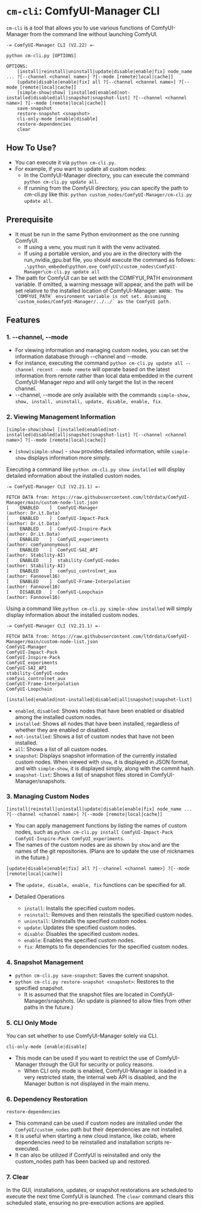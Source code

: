 # `cm-cli`: ComfyUI-Manager CLI

`cm-cli` is a tool that allows you to use various functions of ComfyUI-Manager from the command line without launching ComfyUI.


```
-= ComfyUI-Manager CLI (V2.22) =-

python cm-cli.py [OPTIONS]

OPTIONS:
    [install|reinstall|uninstall|update|disable|enable|fix] node_name ... ?[--channel <channel name>] ?[--mode [remote|local|cache]]
    [update|disable|enable|fix] all ?[--channel <channel name>] ?[--mode [remote|local|cache]]
    [simple-show|show] [installed|enabled|not-installed|disabled|all|snapshot|snapshot-list] ?[--channel <channel name>] ?[--mode [remote|local|cache]]
    save-snapshot
    restore-snapshot <snapshot>
    cli-only-mode [enable|disable]
    restore-dependencies
    clear

```

## How To Use?
* You can execute it via `python cm-cli.py`.
* For example, if you want to update all custom nodes:
    * In the ComfyUI-Manager directory, you can execute the command `python cm-cli.py update all`.
    * If running from the ComfyUI directory, you can specify the path to cm-cli.py like this: `python custom_nodes/ComfyUI-Manager/cm-cli.py update all`.

## Prerequisite
* It must be run in the same Python environment as the one running ComfyUI.
    * If using a venv, you must run it with the venv activated.
    * If using a portable version, and you are in the directory with the run_nvidia_gpu.bat file, you should execute the command as follows:
        `.\python_embeded\python.exe ComfyUI\custom_nodes\ComfyUI-Manager\cm-cli.py update all`
* The path for ComfyUI can be set with the COMFYUI_PATH environment variable. If omitted, a warning message will appear, and the path will be set relative to the installed location of ComfyUI-Manager:
        ```
        WARN: The `COMFYUI_PATH` environment variable is not set. Assuming `custom_nodes/ComfyUI-Manager/../../` as the ComfyUI path.
        ```

## Features

### 1. --channel, --mode
* For viewing information and managing custom nodes, you can set the information database through --channel and --mode.
* For instance, executing the command `python cm-cli.py update all --channel recent --mode remote` will operate based on the latest information from remote rather than local data embedded in the current ComfyUI-Manager repo and will only target the list in the recent channel.
* --channel, --mode are only available with the commands `simple-show, show, install, uninstall, update, disable, enable, fix`.

### 2. Viewing Management Information

`[simple-show|show] [installed|enabled|not-installed|disabled|all|snapshot|snapshot-list] ?[--channel <channel name>] ?[--mode [remote|local|cache]]`

* `[show|simple-show]` - `show` provides detailed information, while `simple-show` displays information more simply.

Executing a command like `python cm-cli.py show installed` will display detailed information about the installed custom nodes.

```
-= ComfyUI-Manager CLI (V2.21.1) =-

FETCH DATA from: https://raw.githubusercontent.com/ltdrdata/ComfyUI-Manager/main/custom-node-list.json
[    ENABLED    ]  ComfyUI-Manager                                   (author: Dr.Lt.Data)
[    ENABLED    ]  ComfyUI-Impact-Pack                               (author: Dr.Lt.Data)
[    ENABLED    ]  ComfyUI-Inspire-Pack                              (author: Dr.Lt.Data)
[    ENABLED    ]  ComfyUI_experiments                               (author: comfyanonymous)
[    ENABLED    ]  ComfyUI-SAI_API                                   (author: Stability-AI)
[    ENABLED    ]  stability-ComfyUI-nodes                           (author: Stability-AI)
[    ENABLED    ]  comfyui_controlnet_aux                            (author: Fannovel16)
[    ENABLED    ]  ComfyUI-Frame-Interpolation                       (author: Fannovel16)
[    DISABLED   ]  ComfyUI-Loopchain                                 (author: Fannovel16)
```

Using a command like `python cm-cli.py simple-show installed` will simply display information about the installed custom nodes.

```
-= ComfyUI-Manager CLI (V2.21.1) =-

FETCH DATA from: https://raw.githubusercontent.com/ltdrdata/ComfyUI-Manager/main/custom-node-list.json
ComfyUI-Manager                                   
ComfyUI-Impact-Pack                               
ComfyUI-Inspire-Pack                              
ComfyUI_experiments                               
ComfyUI-SAI_API                                   
stability-ComfyUI-nodes                           
comfyui_controlnet_aux                            
ComfyUI-Frame-Interpolation                       
ComfyUI-Loopchain                                 
```

`[installed|enabled|not-installed|disabled|all|snapshot|snapshot-list]`
   * `enabled`, `disabled`: Shows nodes that have been enabled or disabled among the installed custom nodes.
   * `installed`: Shows all nodes that have been installed, regardless of whether they are enabled or disabled.
   * `not-installed`: Shows a list of custom nodes that have not been installed.
   * `all`: Shows a list of all custom nodes.
   * `snapshot`: Displays snapshot information of the currently installed custom nodes. When viewed with `show`, it is displayed in JSON format, and with `simple-show`, it is displayed simply, along with the commit hash.
   * `snapshot-list`: Shows a list of snapshot files stored in ComfyUI-Manager/snapshots.

### 3. Managing Custom Nodes

`[install|reinstall|uninstall|update|disable|enable|fix] node_name ... ?[--channel <channel name>] ?[--mode [remote|local|cache]]`

* You can apply management functions by listing the names of custom nodes, such as `python cm-cli.py install ComfyUI-Impact-Pack ComfyUI-Inspire-Pack ComfyUI_experiments`.
* The names of the custom nodes are as shown by `show` and are the names of the git repositories.
(Plans are to update the use of nicknames in the future.)

`[update|disable|enable|fix] all ?[--channel <channel name>] ?[--mode [remote|local|cache]]`

* The `update, disable, enable, fix` functions can be specified for all.

* Detailed Operations
    * `install`: Installs the specified custom nodes.
    * `reinstall`: Removes and then reinstalls the specified custom nodes.
    * `uninstall`: Uninstalls the specified custom nodes.
    * `update`: Updates the specified custom nodes.
    * `disable`: Disables the specified custom nodes.
    * `enable`: Enables the specified custom nodes.
    * `fix`: Attempts to fix dependencies for the specified custom nodes.

### 4. Snapshot Management
* `python cm-cli.py save-snapshot`: Saves the current snapshot.
* `python cm-cli.py restore-snapshot <snapshot>`: Restores to the specified snapshot.
    * It is assumed that the snapshot files are located in ComfyUI-Manager/snapshots.
    (An update is planned to allow files from other paths in the future.)

### 5. CLI Only Mode

You can set whether to use ComfyUI-Manager solely via CLI.

`cli-only-mode [enable|disable]`

* This mode can be used if you want to restrict the use of ComfyUI-Manager through the GUI for security or policy reasons.
    * When CLI only mode is enabled, ComfyUI-Manager is loaded in a very restricted state, the internal web API is disabled, and the Manager button is not displayed in the main menu.

### 6. Dependency Restoration

`restore-dependencies`

* This command can be used if custom nodes are installed under the `ComfyUI/custom_nodes` path but their dependencies are not installed.
* It is useful when starting a new cloud instance, like colab, where dependencies need to be reinstalled and installation scripts re-executed.
* It can also be utilized if ComfyUI is reinstalled and only the custom_nodes path has been backed up and restored.

### 7. Clear

In the GUI, installations, updates, or snapshot restorations are scheduled to execute the next time ComfyUI is launched. The `clear` command clears this scheduled state, ensuring no pre-execution actions are applied.